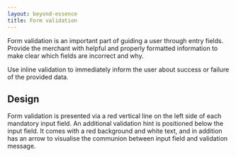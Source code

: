 ```yaml
---
layout: beyond-essence
title: Form validation
---
```


Form validation is an important part of guiding a user through entry fields.
Provide the merchant with helpful and properly formatted information to make clear which fields are incorrect and why.

Use inline validation to immediately inform the user about success or failure of the provided data.

## Design

Form validation is presented via a red vertical line on the left side of each mandatory input field. An additional validation hint is positioned below the input field. It comes with a red background and white text, and in addition has an arrow to visualise the communion between input field and validation message.
